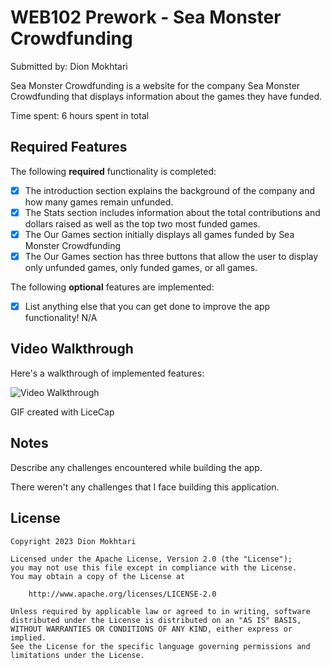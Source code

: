 # WEB102 Prework - Sea Monster Crowdfunding

Submitted by: Dion Mokhtari

Sea Monster Crowdfunding is a website for the company Sea Monster Crowdfunding that displays information about the games they have funded.

Time spent: 6 hours spent in total

## Required Features

The following **required** functionality is completed:

* [X] The introduction section explains the background of the company and how many games remain unfunded.
* [X] The Stats section includes information about the total contributions and dollars raised as well as the top two most funded games.
* [X] The Our Games section initially displays all games funded by Sea Monster Crowdfunding
* [X] The Our Games section has three buttons that allow the user to display only unfunded games, only funded games, or all games.

The following **optional** features are implemented:

* [X] List anything else that you can get done to improve the app functionality!
N/A

## Video Walkthrough

Here's a walkthrough of implemented features:

<img src='https://github.com/Dionmok/WEB102-Prework/blob/main/prework.gif' title='Video Walkthrough' width='' alt='Video Walkthrough' />


GIF created with LiceCap

## Notes

Describe any challenges encountered while building the app. 

There weren't any challenges that I face building this application.

## License

    Copyright 2023 Dion Mokhtari

    Licensed under the Apache License, Version 2.0 (the "License");
    you may not use this file except in compliance with the License.
    You may obtain a copy of the License at

        http://www.apache.org/licenses/LICENSE-2.0

    Unless required by applicable law or agreed to in writing, software
    distributed under the License is distributed on an "AS IS" BASIS,
    WITHOUT WARRANTIES OR CONDITIONS OF ANY KIND, either express or implied.
    See the License for the specific language governing permissions and
    limitations under the License.
